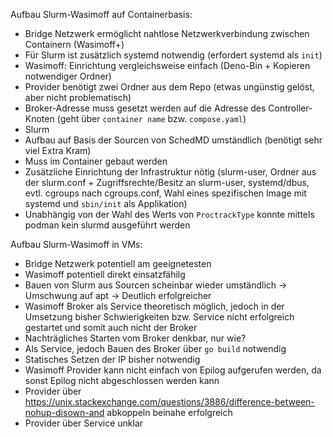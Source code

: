 Aufbau Slurm-Wasimoff auf Containerbasis:
- Bridge Netzwerk ermöglicht nahtlose Netzwerkverbindung zwischen Containern (Wasimoff+)
- Für Slurm ist zusätzlich systemd notwendig (erfordert systemd als `init`)
- Wasimoff: Einrichtung vergleichsweise einfach (Deno-Bin + Kopieren notwendiger Ordner)
 - Provider benötigt zwei Ordner aus dem Repo (etwas ungünstig gelöst, aber nicht problematisch)
 - Broker-Adresse muss gesetzt werden auf die Adresse des Controller-Knoten (geht über `container name` bzw. `compose.yaml`)
- Slurm
 - Aufbau auf Basis der Sourcen von SchedMD umständlich (benötigt sehr viel Extra Kram)
  - Muss im Container gebaut werden
  - Zusätzliche Einrichtung der Infrastruktur nötig (slurm-user, Ordner aus der slurm.conf + Zugriffsrechte/Besitz an slurm-user, systemd/dbus, evtl. cgroups nach cgroups.conf, Wahl eines spezifischen Image mit systemd und `sbin/init` als Applikation)
  - Unabhängig von der Wahl des Werts von `ProctrackType` konnte mittels podman kein slurmd ausgeführt werden

Aufbau Slurm-Wasimoff in VMs:
- Bridge Netzwerk potentiell am geeignetesten
- Wasimoff potentiell direkt einsatzfähilg
- Bauen von Slurm aus Sourcen scheinbar wieder umständlich -> Umschwung auf apt -> Deutlich erfolgreicher
- Wasimoff Broker als Service theoretisch möglich, jedoch in der Umsetzung bisher Schwierigkeiten bzw. Service nicht erfolgreich gestartet und somit auch nicht der Broker
 - Nachträgliches Starten vom Broker denkbar, nur wie?
 - Als Service, jedoch Bauen des Broker über `go build` notwendig
 - Statisches Setzen der IP bisher notwendig
- Wasimoff Provider kann nicht einfach von Epilog aufgerufen werden, da sonst Epilog nicht abgeschlossen werden kann
 - Provider über https://unix.stackexchange.com/questions/3886/difference-between-nohup-disown-and abkoppeln beinahe erfolgreich
 - Provider über Service unklar